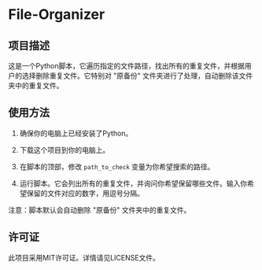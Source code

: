 # File-Organizer
## 项目描述
这是一个Python脚本，它遍历指定的文件路径，找出所有的重复文件，并根据用户的选择删除重复文件。它特别对 "原备份" 文件夹进行了处理，自动删除该文件夹中的重复文件。

## 使用方法

1. 确保你的电脑上已经安装了Python。

2. 下载这个项目到你的电脑上。

3. 在脚本的顶部，修改 `path_to_check` 变量为你希望搜索的路径。

4. 运行脚本。它会列出所有的重复文件，并询问你希望保留哪些文件。输入你希望保留的文件对应的数字，用逗号分隔。

注意：脚本默认会自动删除 "原备份" 文件夹中的重复文件。

## 许可证
此项目采用MIT许可证。详情请见LICENSE文件。
